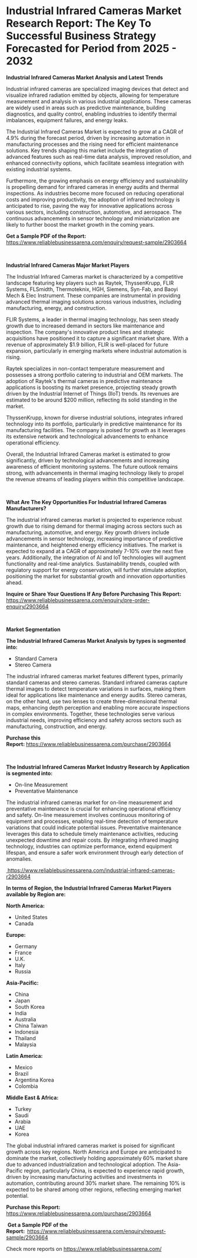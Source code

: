 <p><h1>Industrial Infrared Cameras Market Research Report: The Key To Successful Business Strategy Forecasted for Period from 2025 - 2032</h1></p><p><strong>Industrial Infrared Cameras Market Analysis and Latest Trends</strong></p>
<p><p>Industrial infrared cameras are specialized imaging devices that detect and visualize infrared radiation emitted by objects, allowing for temperature measurement and analysis in various industrial applications. These cameras are widely used in areas such as predictive maintenance, building diagnostics, and quality control, enabling industries to identify thermal imbalances, equipment failures, and energy leaks.</p><p>The Industrial Infrared Cameras Market is expected to grow at a CAGR of 4.9% during the forecast period, driven by increasing automation in manufacturing processes and the rising need for efficient maintenance solutions. Key trends shaping this market include the integration of advanced features such as real-time data analysis, improved resolution, and enhanced connectivity options, which facilitate seamless integration with existing industrial systems.</p><p>Furthermore, the growing emphasis on energy efficiency and sustainability is propelling demand for infrared cameras in energy audits and thermal inspections. As industries become more focused on reducing operational costs and improving productivity, the adoption of infrared technology is anticipated to rise, paving the way for innovative applications across various sectors, including construction, automotive, and aerospace. The continuous advancements in sensor technology and miniaturization are likely to further boost the market growth in the coming years.</p></p>
<p><strong>Get a Sample PDF of the Report:&nbsp;</strong> <a href="https://www.reliablebusinessarena.com/enquiry/request-sample/2903664?utm_campaign=3215&utm_medium=2&utm_source=Github&utm_content=ia&utm_term=11032025&utm_id=industrial-infrared-cameras">https://www.reliablebusinessarena.com/enquiry/request-sample/2903664</a></p>
<p>&nbsp;</p>
<p><strong>Industrial Infrared Cameras Major Market Players</strong></p>
<p><p>The Industrial Infrared Cameras market is characterized by a competitive landscape featuring key players such as Raytek, ThyssenKrupp, FLIR Systems, FLSmidth, Thermoteknix, HGH, Siemens, Syn-Fab, and Baoyi Mech & Elec Instrument. These companies are instrumental in providing advanced thermal imaging solutions across various industries, including manufacturing, energy, and construction.</p><p>FLIR Systems, a leader in thermal imaging technology, has seen steady growth due to increased demand in sectors like maintenance and inspection. The company's innovative product lines and strategic acquisitions have positioned it to capture a significant market share. With a revenue of approximately $1.9 billion, FLIR is well-placed for future expansion, particularly in emerging markets where industrial automation is rising.</p><p>Raytek specializes in non-contact temperature measurement and possesses a strong portfolio catering to industrial and OEM markets. The adoption of Raytek's thermal cameras in predictive maintenance applications is boosting its market presence, projecting steady growth driven by the Industrial Internet of Things (IIoT) trends. Its revenues are estimated to be around $200 million, reflecting its solid standing in the market.</p><p>ThyssenKrupp, known for diverse industrial solutions, integrates infrared technology into its portfolio, particularly in predictive maintenance for its manufacturing facilities. The company is poised for growth as it leverages its extensive network and technological advancements to enhance operational efficiency.</p><p>Overall, the Industrial Infrared Cameras market is estimated to grow significantly, driven by technological advancements and increasing awareness of efficient monitoring systems. The future outlook remains strong, with advancements in thermal imaging technology likely to propel the revenue streams of leading players within this competitive landscape.</p></p>
<p>&nbsp;</p>
<p><strong>What Are The Key Opportunities For Industrial Infrared Cameras Manufacturers?</strong></p>
<p><p>The industrial infrared cameras market is projected to experience robust growth due to rising demand for thermal imaging across sectors such as manufacturing, automotive, and energy. Key growth drivers include advancements in sensor technology, increasing importance of predictive maintenance, and heightened energy efficiency initiatives. The market is expected to expand at a CAGR of approximately 7-10% over the next five years. Additionally, the integration of AI and IoT technologies will augment functionality and real-time analytics. Sustainability trends, coupled with regulatory support for energy conservation, will further stimulate adoption, positioning the market for substantial growth and innovation opportunities ahead.</p></p>
<p><strong>Inquire or Share Your Questions If Any Before Purchasing This Report:</strong> <a href="https://www.reliablebusinessarena.com/enquiry/pre-order-enquiry/2903664?utm_campaign=3215&utm_medium=2&utm_source=Github&utm_content=ia&utm_term=11032025&utm_id=industrial-infrared-cameras">https://www.reliablebusinessarena.com/enquiry/pre-order-enquiry/2903664</a></p>
<p>&nbsp;</p>
<p><strong>Market Segmentation</strong></p>
<p><strong>The Industrial Infrared Cameras Market Analysis by types is segmented into:</strong></p>
<p><ul><li>Standard Camera</li><li>Stereo Camera</li></ul></p>
<p><p>The industrial infrared cameras market features different types, primarily standard cameras and stereo cameras. Standard infrared cameras capture thermal images to detect temperature variations in surfaces, making them ideal for applications like maintenance and energy audits. Stereo cameras, on the other hand, use two lenses to create three-dimensional thermal maps, enhancing depth perception and enabling more accurate inspections in complex environments. Together, these technologies serve various industrial needs, improving efficiency and safety across sectors such as manufacturing, construction, and energy.</p></p>
<p><strong>Purchase this Report:&nbsp;</strong><a href="https://www.reliablebusinessarena.com/purchase/2903664?utm_campaign=3215&utm_medium=2&utm_source=Github&utm_content=ia&utm_term=11032025&utm_id=industrial-infrared-cameras">https://www.reliablebusinessarena.com/purchase/2903664</a></p>
<p>&nbsp;</p>
<p><strong>The Industrial Infrared Cameras Market Industry Research by Application is segmented into:</strong></p>
<p><ul><li>On-line Measurement</li><li>Preventative Maintenance</li></ul></p>
<p><p>The industrial infrared cameras market for on-line measurement and preventative maintenance is crucial for enhancing operational efficiency and safety. On-line measurement involves continuous monitoring of equipment and processes, enabling real-time detection of temperature variations that could indicate potential issues. Preventative maintenance leverages this data to schedule timely maintenance activities, reducing unexpected downtime and repair costs. By integrating infrared imaging technology, industries can optimize performance, extend equipment lifespan, and ensure a safer work environment through early detection of anomalies.</p></p>
<p><a href="https://www.reliablebusinessarena.com/industrial-infrared-cameras-r2903664?utm_campaign=3215&utm_medium=2&utm_source=Github&utm_content=ia&utm_term=11032025&utm_id=industrial-infrared-cameras">&nbsp;https://www.reliablebusinessarena.com/industrial-infrared-cameras-r2903664</a></p>
<p><strong>In terms of Region, the Industrial Infrared Cameras Market Players available by Region are:</strong></p>
<p>
    <p> <strong> North America: </strong>
        <ul>
            <li>United States</li>
            <li>Canada</li>
        </ul>
        </p> 
    <p> <strong> Europe: </strong>
        <ul>
            <li>Germany</li>
            <li>France</li>
            <li>U.K.</li>
            <li>Italy</li>
            <li>Russia</li>
        </ul>
        </p> 
    <p> <strong> Asia-Pacific: </strong>
        <ul>
            <li>China</li>
            <li>Japan</li>
            <li>South Korea</li>
            <li>India</li>
            <li>Australia</li>
            <li>China Taiwan</li>
            <li>Indonesia</li>
            <li>Thailand</li>
            <li>Malaysia</li>
        </ul>
        </p> 
    <p> <strong> Latin America: </strong>
        <ul>
            <li>Mexico</li>
            <li>Brazil</li>
            <li>Argentina Korea</li>
            <li>Colombia</li>
        </ul>
        </p> 
    <p> <strong> Middle East & Africa: </strong>
        <ul>
            <li>Turkey</li>
            <li>Saudi</li>
            <li>Arabia</li>
            <li>UAE</li>
            <li>Korea</li>
        </ul>
    </p>
    </p>
<p><p>The global industrial infrared cameras market is poised for significant growth across key regions. North America and Europe are anticipated to dominate the market, collectively holding approximately 60% market share due to advanced industrialization and technological adoption. The Asia-Pacific region, particularly China, is expected to experience rapid growth, driven by increasing manufacturing activities and investments in automation, contributing around 30% market share. The remaining 10% is expected to be shared among other regions, reflecting emerging market potential.</p></p>
<p><strong>Purchase this Report: </strong><a href="https://www.reliablebusinessarena.com/purchase/2903664?utm_campaign=3215&utm_medium=2&utm_source=Github&utm_content=ia&utm_term=11032025&utm_id=industrial-infrared-cameras">https://www.reliablebusinessarena.com/purchase/2903664</a></p>
<p>&nbsp;<strong>Get a Sample PDF of the Report:&nbsp;&nbsp;</strong><a href="https://www.reliablebusinessarena.com/enquiry/request-sample/2903664?utm_campaign=3215&utm_medium=2&utm_source=Github&utm_content=ia&utm_term=11032025&utm_id=industrial-infrared-cameras">https://www.reliablebusinessarena.com/enquiry/request-sample/2903664</a></p>
<p><strong></strong></p>
<p>Check more reports on <a href="https://www.reliablebusinessarena.com/?utm_campaign=3215&utm_medium=2&utm_source=Github&utm_content=ia&utm_term=11032025&utm_id=industrial-infrared-cameras">https://www.reliablebusinessarena.com/</a></p>
